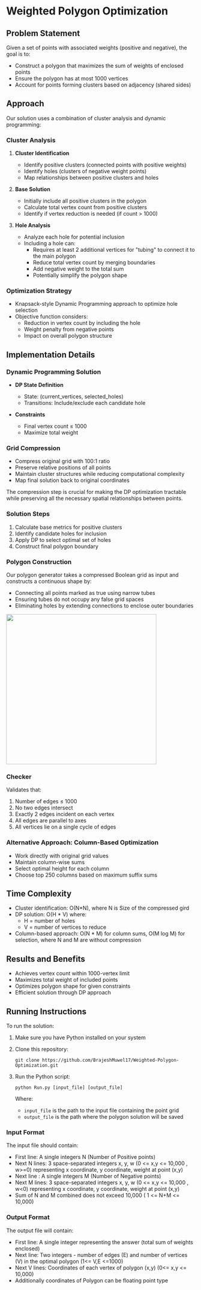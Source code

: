 # Weighted Polygon Optimization

## Problem Statement

Given a set of points with associated weights (positive and negative), the goal is to:
- Construct a polygon that maximizes the sum of weights of enclosed points
- Ensure the polygon has at most 1000 vertices
- Account for points forming clusters based on adjacency (shared sides)

## Approach

Our solution uses a combination of cluster analysis and dynamic programming:

### Cluster Analysis
1. **Cluster Identification**
   - Identify positive clusters (connected points with positive weights)
   - Identify holes (clusters of negative weight points)
   - Map relationships between positive clusters and holes

2. **Base Solution**
   - Initially include all positive clusters in the polygon
   - Calculate total vertex count from positive clusters
   - Identify if vertex reduction is needed (if count > 1000)

3. **Hole Analysis**
   - Analyze each hole for potential inclusion
   - Including a hole can:
     - Requires at least 2 additional vertices for "tubing" to connect it to the main polygon
     - Reduce total vertex count by merging boundaries 
     - Add negative weight to the total sum
     - Potentially simplify the polygon shape

### Optimization Strategy
- Knapsack-style Dynamic Programming approach to optimize hole selection
- Objective function considers:
  - Reduction in vertex count by including the hole
  - Weight penalty from negative points
  - Impact on overall polygon structure

## Implementation Details

### Dynamic Programming Solution
- **DP State Definition**
  - State: (current_vertices, selected_holes)
  - Transitions: Include/exclude each candidate hole

- **Constraints**
  - Final vertex count ≤ 1000
  - Maximize total weight

### Grid Compression

- Compress original grid with 100:1 ratio
- Preserve relative positions of all points
- Maintain cluster structures while reducing computational complexity
- Map final solution back to original coordinates

The compression step is crucial for making the DP optimization tractable while preserving all the necessary spatial relationships between points.

### Solution Steps
1. Calculate base metrics for positive clusters 
2. Identify candidate holes for inclusion
3. Apply DP to select optimal set of holes
4. Construct final polygon boundary

### Polygon Construction
Our polygon generator takes a compressed Boolean grid as input and constructs a continuous shape by:
- Connecting all points marked as true using narrow tubes
- Ensuring tubes do not occupy any false grid spaces
- Eliminating holes by extending connections to enclose outer boundaries

<img src="https://github.com/user-attachments/assets/dc5bd542-f325-4b72-89c7-18ffb0a3211b" width="400">

### Checker
Validates that:
1. Number of edges ≤ 1000
2. No two edges intersect
3. Exactly 2 edges incident on each vertex
4. All edges are parallel to axes
5. All vertices lie on a single cycle of edges

### Alternative Approach: Column-Based Optimization
- Work directly with original grid values
- Maintain column-wise sums
- Select optimal height for each column
- Choose top 250 columns based on maximum suffix sums

## Time Complexity
- Cluster identification: O(N*N), where N is Size of the compressed gird
- DP solution: O(H * V) where:
  - H = number of holes
  - V = number of vertices to reduce
- Column-based approach: O(N * M) for column sums, O(M log M) for selection, where N and M are without compression

## Results and Benefits
- Achieves vertex count within 1000-vertex limit
- Maximizes total weight of included points
- Optimizes polygon shape for given constraints
- Efficient solution through DP approach

## Running Instructions

To run the solution:

1. Make sure you have Python installed on your system
2. Clone this repository:
   ```
   git clone https://github.com/BrajeshMuwel17/Weighted-Polygon-Optimization.git
   ```

3. Run the Python script:
   ```
   python Run.py [input_file] [output_file]
   ```
   
   Where:
   - `input_file` is the path to the input file containing the point grid
   - `output_file` is the path where the polygon solution will be saved

### Input Format
The input file should contain:
- First line: A single integers N (Number of Positive points)
- Next N lines: 3 space-separated integers x, y, w (0 <= x,y <= 10,000 , w>=0) representing x coordinate, y coordinate, weight at point (x,y)
- Next line : A single integers M  (Number of Negative points)
- Next M lines: 3 space-separated integers x, y, w (0 <= x,y <= 10,000 , w<0) representing x coordinate, y coordinate, weight at point (x,y)
- Sum of N and M combined does not exceed 10,000 ( 1 <= N+M <= 10,000)

### Output Format
The output file will contain:
- First line: A single integer representing the answer (total sum of weights enclosed)
- Next line: Two integers - number of edges (E) and number of vertices (V) in the optimal polygon (1<= V,E <=1000)
- Next V lines: Coordinates of each vertex of polygon (x,y)  (0<= x,y <= 10,000)
- Additionally coordinates of Polygon can be floating point type